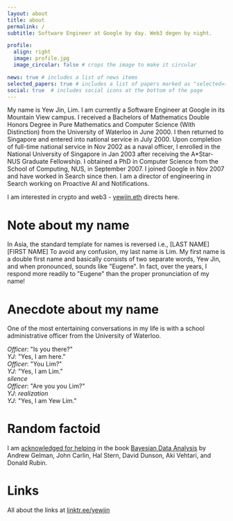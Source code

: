 ```yaml
---
layout: about
title: about
permalink: /
subtitle: Software Engineer at Google by day. Web3 degen by night.

profile:
  align: right
  image: profile.jpg
  image_circular: false # crops the image to make it circular

news: true # includes a list of news items
selected_papers: true # includes a list of papers marked as "selected={true}"
social: true  # includes social icons at the bottom of the page
---
```


My name is Yew Jin, Lim. I am currently a Software Engineer at Google in its Mountain View campus. I received a Bachelors of Mathematics Double Honors Degree in Pure Mathematics and Computer Science (With Distinction) from the University of Waterloo in June 2000. I then returned to Singapore and entered into national service in July 2000. Upon completion of full-time national service in Nov 2002 as a naval officer, I enrolled in the National University of Singapore in Jan 2003 after receiving the A*Star-NUS Graduate Fellowship. I obtained a PhD in Computer Science from the School of Computing, NUS, in September 2007. I joined Google in Nov 2007 and have worked in Search since then. I am a director of engineering in Search working on Proactive AI and Notifications.

I am interested in crypto and web3 - [yewjin.eth](https://app.ens.domains/name/yewjin.eth) directs here.

# Note about my name
In Asia, the standard template for names is reversed
i.e., [LAST NAME] [FIRST NAME]
To avoid any confusion, my last name is Lim. My first name is a double first name and basically consists of two separate words, Yew Jin, and when pronounced, sounds like "Eugene". In fact, over the years, I respond more readily to "Eugene" than the proper pronunciation of my name!

# Anecdote about my name
One of the most entertaining conversations in my life is with a school administrative officer from the University of Waterloo.

_Officer_: "Is you there?"<br>
_YJ_: "Yes, I am here."<br>
_Officer_: "You Lim?"<br>
_YJ_: "Yes, I am Lim."<br>
_silence_<br>
_Officer_: "Are you you Lim?"<br>
_YJ_: _realization_<br>
_YJ_: "Yes, I am Yew Lim."

# Random factoid
I am [acknowledged for helping](https://yewjin.com/assets/img/bayesian_data_analysis_thanked.jpg) in the book [Bayesian Data Analysis](http://www.stat.columbia.edu/~gelman/book/) by Andrew Gelman, John Carlin, Hal Stern, David Dunson, Aki Vehtari, and Donald Rubin.

# Links
All about the links at [linktr.ee/yewjin](https://linktr.ee/yewjin)

